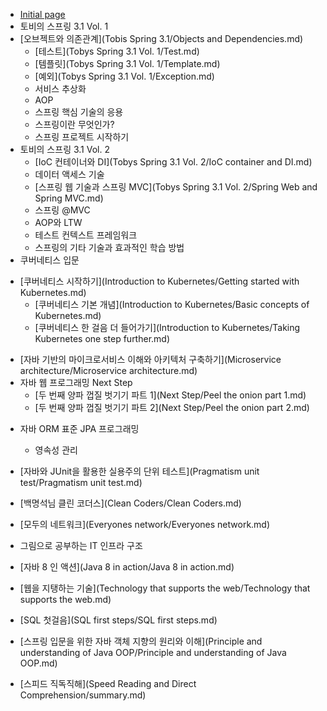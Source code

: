 * [Initial page](README.md)
* 토비의 스프링 3.1 Vol. 1
* [오브젝트와 의존관계](Tobis Spring 3.1/Objects and Dependencies.md)
    * [테스트](Tobys Spring 3.1 Vol. 1/Test.md)
    * [템플릿](Tobys Spring 3.1 Vol. 1/Template.md)
    * [예외](Tobys Spring 3.1 Vol. 1/Exception.md)
    * 서비스 추상화
    * AOP
    * 스프링 핵심 기술의 응용
    * 스프링이란 무엇인가?
    * 스프링 프로젝트 시작하기
* 토비의 스프링 3.1 Vol. 2
    * [IoC 컨테이너와 DI](Tobys Spring 3.1 Vol. 2/IoC container and DI.md)
    * 데이터 액세스 기술
    * [스프링 웹 기술과 스프링 MVC](Tobys Spring 3.1 Vol. 2/Spring Web and Spring MVC.md)
    * 스프링 @MVC
    * AOP와 LTW
    * 테스트 컨텍스트 프레임워크
    * 스프링의 기타 기술과 효과적인 학습 방법
* 쿠버네티스 입문
- [쿠버네티스 시작하기](Introduction to Kubernetes/Getting started with Kubernetes.md)
    - [쿠버네티스 기본 개념](Introduction to Kubernetes/Basic concepts of Kubernetes.md)
    - [쿠버네티스 한 걸음 더 들어가기](Introduction to Kubernetes/Taking Kubernetes one step further.md)
* [자바 기반의 마이크로서비스 이해와 아키텍처 구축하기](Microservice architecture/Microservice architecture.md)
* 자바 웹 프로그래밍 Next Step
    - [두 번째 양파 껍질 벗기기 파트 1](Next Step/Peel the onion part 1.md)
    - [두 번째 양파 껍질 벗기기 파트 2](Next Step/Peel the onion part 2.md)
- 자바 ORM 표준 JPA 프로그래밍
  - 영속성 관리
- [자바와 JUnit을 활용한 실용주의 단위 테스트](Pragmatism unit test/Pragmatism unit test.md)

- [백명석님 클린 코더스](Clean Coders/Clean Coders.md)
- [모두의 네트워크](Everyones network/Everyones network.md)
- 그림으로 공부하는 IT 인프라 구조
- [자바 8 인 액션](Java 8 in action/Java 8 in action.md)
- [웹을 지탱하는 기술](Technology that supports the web/Technology that supports the web.md)
- [SQL 첫걸음](SQL first steps/SQL first steps.md)
- [스프링 입문을 위한 자바 객체 지향의 원리와 이해](Principle and understanding of Java OOP/Principle and understanding of Java OOP.md)
- [스피드 직독직해](Speed Reading and Direct Comprehension/summary.md)









